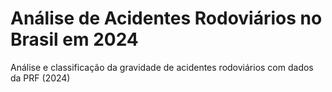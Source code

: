 # Análise de Acidentes Rodoviários no Brasil em 2024
Análise e classificação da gravidade de acidentes rodoviários com dados da PRF (2024)
